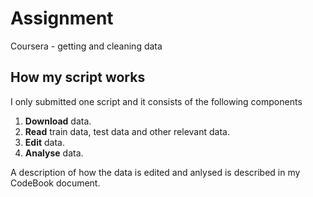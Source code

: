 # Assignment
Coursera - getting and cleaning data

## How my script works
I only submitted one script and it consists of the following components
1. **Download** data.
2. **Read** train data, test data and other relevant data.
3. **Edit** data.
4. **Analyse** data.

A description of how the data is edited and anlysed is described in my CodeBook document.
